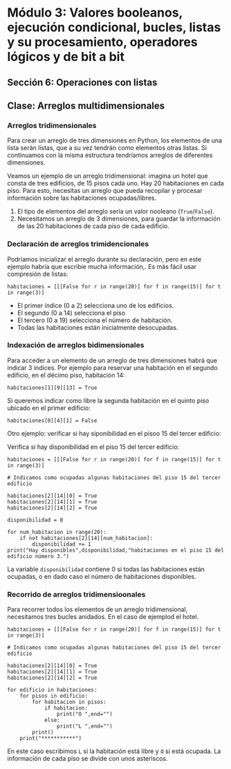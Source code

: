 # Módulo 3: Valores booleanos, ejecución condicional, bucles, listas y su procesamiento, operadores lógicos y de bit a bit
## Sección 6: Operaciones con listas
## Clase: Arreglos multidimensionales

### Arreglos tridimensionales

Para crear un arreglo de tres dimensiones en Python, los elementos de una lista serán listas, que a su vez tendrán como elementos otras listas. Si continuamos con la misma estructura tendríamos arreglos de diferentes dimensiones.

Veamos un ejemplo de un arreglo tridimensional: imagina un hotel que consta de tres edificios, de 15 pisos cada uno. Hay 20 habitaciones en cada piso. Para esto, necesitas un arreglo que pueda recopilar y procesar información sobre las habitaciones ocupadas/libres.

1. El tipo de elementos del arreglo sería un valor nooleano (`True`/`False`).
2. Necesitamos un arreglo de 3 dimensiones, para guardar la información de las 20 habitaciones de cada piso de cada edificio.

### Declaración de arreglos trimidencionales

Podríamos inicializar el arreglo durante su declaración, pero en este ejemplo habría que escribie mucha información,. Es más fácil usar compresión de listas:

```
habitaciones = [[[False for r in range(20)] for f in range(15)] for t in range(3)]
```

* El primer índice (0 a 2) selecciona uno de los edificios.
* El segundo (0 a 14) selecciona el piso
* El tercero (0 a 19) selecciona el número de habitación. 
* Todas las habitaciones están inicialmente desocupadas.

### Indexación de arreglos bidimensionales

Para acceder a un elemento de un arreglo de tres dimensiones habrá que indicar 3 índices. Por ejemplo para reservar una habitación en  el segundo edificio, en el décimo piso, habitación 14:

```
habitaciones[1][9][13] = True
```

Si queremos indicar como libre la segunda habitación en el quinto piso ubicado en el primer edificio:

```
habitaciones[0][4][1] = False
```

Otro ejemplo: verificar si hay siponibilidad en el pisoo 15 del tercer edificio:



Verifica si hay disponibilidad en el piso 15 del tercer edificio:

```
habitaciones = [[[False for r in range(20)] for f in range(15)] for t in range(3)]

# Indicamos como ocupadas algunas habitaciones del piso 15 del tercer edificio

habitaciones[2][14][0] = True
habitaciones[2][14][1] = True
habitaciones[2][14][2] = True

disponibilidad = 0

for num_habitacion in range(20):
    if not habitaciones[2][14][num_habitacion]:
        disponibilidad += 1
print("Hay disponibles",disponibilidad,"habitaciones en el piso 15 del edificio número 3.")

```

La variable `disponibilidad` contiene 0 si todas las habitaciones están ocupadas, o en dado caso el número de habitaciones disponibles.

### Recorrido de arreglos tridimensioonales

Para recorrer todos los elementos de un arreglo tridimensional, necesitamos tres bucles anidados. En el caso de ejemplod el hotel.

```
habitaciones = [[[False for r in range(20)] for f in range(15)] for t in range(3)]

# Indicamos como ocupadas algunas habitaciones del piso 15 del tercer edificio

habitaciones[2][14][0] = True
habitaciones[2][14][1] = True
habitaciones[2][14][2] = True

for edificio in habitaciones:
    for pisos in edificio:
        for habitacion in pisos:
            if habitacion:
                print("O ",end="")
            else:
                print("L ",end="")
        print()
    print("***********")
```

En este caso escribimos `L` si la habitación está libre y `O` si está ocupada. La información de cada piso se divide con unos asteriscos.
